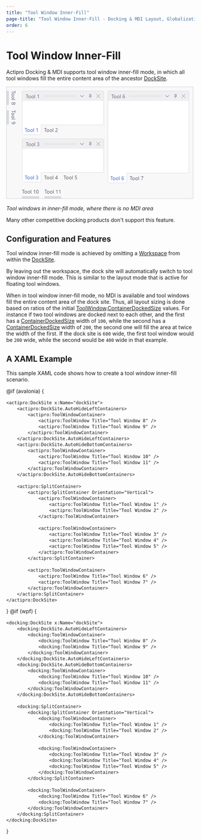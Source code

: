 ```yaml
---
title: "Tool Window Inner-Fill"
page-title: "Tool Window Inner-Fill - Docking & MDI Layout, Globalization, and Accessibility Features"
order: 6
---
```

# Tool Window Inner-Fill

Actipro Docking & MDI supports tool window inner-fill mode, in which all tool windows fill the entire content area of the ancestor [DockSite](xref:@ActiproUIRoot.Controls.Docking.DockSite).

![Screenshot](../images/tool-window-inner-fill.png)

*Tool windows in inner-fill mode, where there is no MDI area*

Many other competitive docking products don't support this feature.

## Configuration and Features

Tool window inner-fill mode is achieved by omitting a [Workspace](../workspace-mdi-features/workspace.md) from within the [DockSite](xref:@ActiproUIRoot.Controls.Docking.DockSite).

By leaving out the workspace, the dock site will automatically switch to tool window inner-fill mode.  This is similar to the layout mode that is active for floating tool windows.

When in tool window inner-fill mode, no MDI is available and tool windows fill the entire content area of the dock site.  Thus, all layout sizing is done based on ratios of the initial [ToolWindow](xref:@ActiproUIRoot.Controls.Docking.ToolWindow).[ContainerDockedSize](xref:@ActiproUIRoot.Controls.Docking.DockingWindow.ContainerDockedSize) values.  For instance if two tool windows are docked next to each other, and the first has a [ContainerDockedSize](xref:@ActiproUIRoot.Controls.Docking.DockingWindow.ContainerDockedSize) width of `100`, while the second has a [ContainerDockedSize](xref:@ActiproUIRoot.Controls.Docking.DockingWindow.ContainerDockedSize) width of `200`, the second one will fill the area at twice the width of the first.  If the dock site is `600` wide, the first tool window would be `200` wide, while the second would be `400` wide in that example.

## A XAML Example

This sample XAML code shows how to create a tool window inner-fill scenario.

@if (avalonia) {
```xaml
<actipro:DockSite x:Name="dockSite">
	<actipro:DockSite.AutoHideLeftContainers>
		<actipro:ToolWindowContainer>
			<actipro:ToolWindow Title="Tool Window 8" />
			<actipro:ToolWindow Title="Tool Window 9" />
		</actipro:ToolWindowContainer>
	</actipro:DockSite.AutoHideLeftContainers>
	<actipro:DockSite.AutoHideBottomContainers>
		<actipro:ToolWindowContainer>
			<actipro:ToolWindow Title="Tool Window 10" />
			<actipro:ToolWindow Title="Tool Window 11" />
		</actipro:ToolWindowContainer>
	</actipro:DockSite.AutoHideBottomContainers>

	<actipro:SplitContainer>
		<actipro:SplitContainer Orientation="Vertical">
			<actipro:ToolWindowContainer>
				<actipro:ToolWindow Title="Tool Window 1" />
				<actipro:ToolWindow Title="Tool Window 2" />
			</actipro:ToolWindowContainer>

			<actipro:ToolWindowContainer>
				<actipro:ToolWindow Title="Tool Window 3" />
				<actipro:ToolWindow Title="Tool Window 4" />
				<actipro:ToolWindow Title="Tool Window 5" />
			</actipro:ToolWindowContainer>
		</actipro:SplitContainer>

		<actipro:ToolWindowContainer>
			<actipro:ToolWindow Title="Tool Window 6" />
			<actipro:ToolWindow Title="Tool Window 7" />
		</actipro:ToolWindowContainer>
	</actipro:SplitContainer>
</actipro:DockSite>
```
}
@if (wpf) {
```xaml
<docking:DockSite x:Name="dockSite">
	<docking:DockSite.AutoHideLeftContainers>
		<docking:ToolWindowContainer>
			<docking:ToolWindow Title="Tool Window 8" />
			<docking:ToolWindow Title="Tool Window 9" />
		</docking:ToolWindowContainer>
	</docking:DockSite.AutoHideLeftContainers>
	<docking:DockSite.AutoHideBottomContainers>
		<docking:ToolWindowContainer>
			<docking:ToolWindow Title="Tool Window 10" />
			<docking:ToolWindow Title="Tool Window 11" />
		</docking:ToolWindowContainer>
	</docking:DockSite.AutoHideBottomContainers>

	<docking:SplitContainer>
		<docking:SplitContainer Orientation="Vertical">
			<docking:ToolWindowContainer>
				<docking:ToolWindow Title="Tool Window 1" />
				<docking:ToolWindow Title="Tool Window 2" />
			</docking:ToolWindowContainer>

			<docking:ToolWindowContainer>
				<docking:ToolWindow Title="Tool Window 3" />
				<docking:ToolWindow Title="Tool Window 4" />
				<docking:ToolWindow Title="Tool Window 5" />
			</docking:ToolWindowContainer>
		</docking:SplitContainer>

		<docking:ToolWindowContainer>
			<docking:ToolWindow Title="Tool Window 6" />
			<docking:ToolWindow Title="Tool Window 7" />
		</docking:ToolWindowContainer>
	</docking:SplitContainer>
</docking:DockSite>
```
}